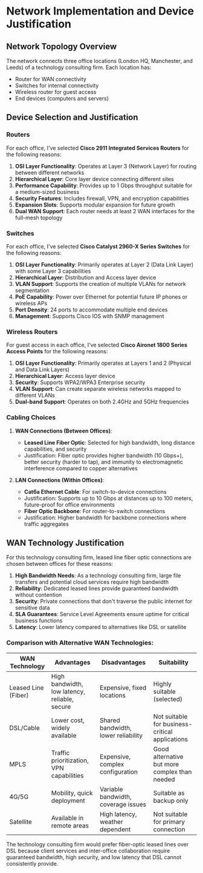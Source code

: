 # Network Implementation and Device Justification

## Network Topology Overview

The network connects three office locations (London HQ, Manchester, and Leeds) of a technology consulting firm. Each location has:
- Router for WAN connectivity
- Switches for internal connectivity
- Wireless router for guest access
- End devices (computers and servers)

## Device Selection and Justification

### Routers
For each office, I've selected **Cisco 2911 Integrated Services Routers** for the following reasons:

1. **OSI Layer Functionality**: Operates at Layer 3 (Network Layer) for routing between different networks
2. **Hierarchical Layer**: Core layer device connecting different sites
3. **Performance Capability**: Provides up to 1 Gbps throughput suitable for a medium-sized business
4. **Security Features**: Includes firewall, VPN, and encryption capabilities
5. **Expansion Slots**: Supports modular expansion for future growth
6. **Dual WAN Support**: Each router needs at least 2 WAN interfaces for the full-mesh topology

### Switches
For each office, I've selected **Cisco Catalyst 2960-X Series Switches** for the following reasons:

1. **OSI Layer Functionality**: Primarily operates at Layer 2 (Data Link Layer) with some Layer 3 capabilities
2. **Hierarchical Layer**: Distribution and Access layer device
3. **VLAN Support**: Supports the creation of multiple VLANs for network segmentation
4. **PoE Capability**: Power over Ethernet for potential future IP phones or wireless APs
5. **Port Density**: 24 ports to accommodate multiple end devices
6. **Management**: Supports Cisco IOS with SNMP management

### Wireless Routers
For guest access in each office, I've selected **Cisco Aironet 1800 Series Access Points** for the following reasons:

1. **OSI Layer Functionality**: Primarily operates at Layers 1 and 2 (Physical and Data Link Layers)
2. **Hierarchical Layer**: Access layer device
3. **Security**: Supports WPA2/WPA3 Enterprise security
4. **VLAN Support**: Can create separate wireless networks mapped to different VLANs
5. **Dual-band Support**: Operates on both 2.4GHz and 5GHz frequencies

### Cabling Choices

1. **WAN Connections (Between Offices)**:
   - **Leased Line Fiber Optic**: Selected for high bandwidth, long distance capabilities, and security
   - Justification: Fiber optic provides higher bandwidth (10 Gbps+), better security (harder to tap), and immunity to electromagnetic interference compared to copper alternatives

2. **LAN Connections (Within Offices)**:
   - **Cat6a Ethernet Cable**: For switch-to-device connections
   - Justification: Supports up to 10 Gbps at distances up to 100 meters, future-proof for office environments
   - **Fiber Optic Backbone**: For router-to-switch connections
   - Justification: Higher bandwidth for backbone connections where traffic aggregates

## WAN Technology Justification

For this technology consulting firm, leased line fiber optic connections are chosen between offices for these reasons:

1. **High Bandwidth Needs**: As a technology consulting firm, large file transfers and potential cloud services require high bandwidth
2. **Reliability**: Dedicated leased lines provide guaranteed bandwidth without contention
3. **Security**: Private connections that don't traverse the public internet for sensitive data
4. **SLA Guarantees**: Service Level Agreements ensure uptime for critical business functions
5. **Latency**: Lower latency compared to alternatives like DSL or satellite

### Comparison with Alternative WAN Technologies:

| WAN Technology | Advantages | Disadvantages | Suitability |
|----------------|------------|---------------|-------------|
| Leased Line (Fiber) | High bandwidth, low latency, reliable, secure | Expensive, fixed locations | Highly suitable (selected) |
| DSL/Cable | Lower cost, widely available | Shared bandwidth, lower reliability | Not suitable for business-critical applications |
| MPLS | Traffic prioritization, VPN capabilities | Expensive, complex configuration | Good alternative but more complex than needed |
| 4G/5G | Mobility, quick deployment | Variable bandwidth, coverage issues | Suitable as backup only |
| Satellite | Available in remote areas | High latency, weather dependent | Not suitable for primary connection |

The technology consulting firm would prefer fiber-optic leased lines over DSL because client services and inter-office collaboration require guaranteed bandwidth, high security, and low latency that DSL cannot consistently provide. 